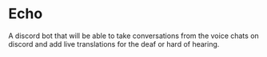 # Echo
A discord bot that will be able to take conversations from the voice chats on discord and add live translations for the deaf or hard of hearing.
